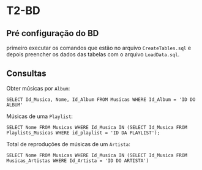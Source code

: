 # T2-BD

## Pré configuração do BD
primeiro executar os comandos que estão no arquivo `CreateTables.sql` e depois preencher os dados das tabelas com o arquivo `LoadData.sql`.

## Consultas
Obter músicas por `Album`:
```
SELECT Id_Musica, Nome, Id_Album FROM Musicas WHERE Id_Album = 'ID DO ALBUM'
```

Músicas de uma `Playlist`:
```
SELECT Nome FROM Musicas WHERE Id_Musica IN (SELECT Id_Musica FROM Playlists_Musicas WHERE id_playlist = 'ID DA PLAYLIST');
```

Total de reproduções de músicas de um `Artista`:
```
SELECT Nome FROM Musicas WHERE Id_Musica IN (SELECT Id_Musica FROM Musicas_Artistas WHERE Id_Artista = 'ID DO ARTISTA')
```
